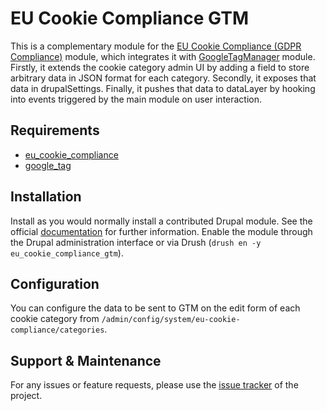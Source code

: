 # EU Cookie Compliance GTM

This is a complementary module for the [EU Cookie Compliance (GDPR Compliance)](https://www.drupal.org/project/eu_cookie_compliance) module, which integrates it with [GoogleTagManager](https://www.drupal.org/project/google_tag) module.
Firstly, it extends the cookie category admin UI by adding a field to store arbitrary data in JSON format for each category.
Secondly, it exposes that data in drupalSettings.
Finally, it pushes that data to dataLayer by hooking into events triggered by the main module on user interaction.


## Requirements

- [eu_cookie_compliance](https://www.drupal.org/project/eu_cookie_compliance)
- [google_tag](https://www.drupal.org/project/google_tag)


## Installation

Install as you would normally install a contributed Drupal module. See the official [documentation](https://www.drupal.org/documentation/install/modules-themes/modules-8) for further information.
Enable the module through the Drupal administration interface or via Drush (`drush en -y eu_cookie_compliance_gtm`).


## Configuration

You can configure the data to be sent to GTM on the edit form of each cookie category from `/admin/config/system/eu-cookie-compliance/categories`.


## Support & Maintenance

For any issues or feature requests, please use the [issue tracker](https://www.drupal.org/project/issues/eu_cookie_compliance_gtm) of the project.